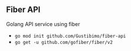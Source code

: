 ## Fiber API
Golang API service using fiber

- `go mod init github.com/Gustibimo/fiber-api`
- `go get -u github.com/gofiber/fiber/v2`